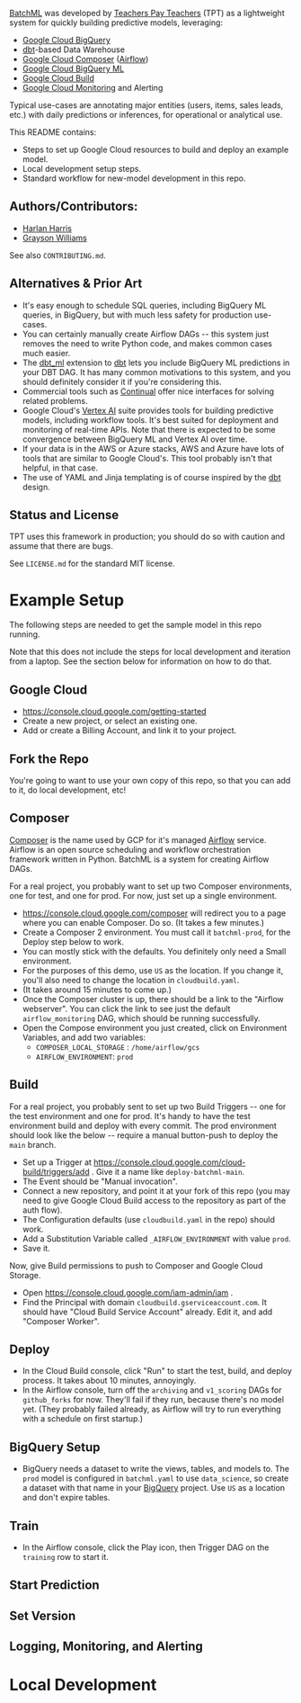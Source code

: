 [BatchML](https://github.com/TeachersPayTeachers/BatchML-public) was developed by 
[Teachers Pay Teachers](https://www.teacherspayteachers.com/Careers) (TPT)
as a lightweight system for quickly building predictive models, leveraging:

* [Google Cloud BigQuery](https://cloud.google.com/bigquery)
* [dbt](http://getdbt.com)-based Data Warehouse
* [Google Cloud Composer](https://cloud.google.com/composer) ([Airflow](https://airflow.apache.org/))
* [Google Cloud BigQuery ML](https://cloud.google.com/bigquery-ml/docs?hl=en)
* [Google Cloud Build](https://cloud.google.com/build?hl=en)
* [Google Cloud Monitoring](https://cloud.google.com/monitoring) and Alerting

Typical use-cases are annotating major entities (users, items, sales leads, etc.) with daily predictions
or inferences, for operational or analytical use.

This README contains:

* Steps to set up Google Cloud resources to build and deploy an example model.
* Local development setup steps.
* Standard workflow for new-model development in this repo.

## Authors/Contributors:

* [Harlan Harris](https://github.com/harlanh)
* [Grayson Williams](https://github.com/grayson-tpt)

See also `CONTRIBUTING.md`.

## Alternatives & Prior Art

* It's easy enough to schedule SQL queries, including BigQuery ML queries, in BigQuery, but with much less 
safety for production use-cases.
* You can certainly manually create Airflow DAGs -- this system just removes the need to write Python code, 
and makes common cases much easier.
* The [dbt_ml](https://hub.getdbt.com/kristeligt-dagblad/dbt_ml/latest/) extension to 
[dbt](http://getdbt.com) lets you include BigQuery ML predictions in your DBT DAG. It has many
common motivations to this system, and you should definitely consider it if you're considering this.
* Commercial tools such as [Continual](https://continual.ai/) offer nice interfaces for solving related problems.
* Google Cloud's [Vertex AI](https://cloud.google.com/vertex-ai) suite provides tools for building predictive models, including workflow
tools. It's best suited for deployment and monitoring of real-time APIs. Note that there is expected to
be some convergence between BigQuery ML and Vertex AI over time.
* If your data is in the AWS or Azure stacks, AWS and Azure have lots of tools that are similar to Google Cloud's. This tool probably isn't that helpful, in that case.
* The use of YAML and Jinja templating is of course inspired by the [dbt](http://getdbt.com) design.

## Status and License

TPT uses this framework in production; you should do so with caution and assume that there
are bugs.

See `LICENSE.md` for the standard MIT license.

# Example Setup

The following steps are needed to get the sample model in this repo running. 

Note that this does not include the steps for local development and iteration from a laptop.
See the section below for information on how to do that.

## Google Cloud

* https://console.cloud.google.com/getting-started
* Create a new project, or select an existing one.
* Add or create a Billing Account, and link it to your project.

## Fork the Repo

You're going to want to use your own copy of this repo, so that you can add to it, do local development, etc!

## Composer

[Composer](https://cloud.google.com/composer) is the name used by GCP for it's managed [Airflow](https://airflow.apache.org/) service. Airflow is an open source scheduling and workflow orchestration
framework written in Python. BatchML is a system for creating Airflow DAGs.

For a real project, you probably want to set up two Composer environments, one for test, and one for prod.
For now, just set up a single environment.

* https://console.cloud.google.com/composer will redirect you to a page where you can enable Composer. Do so.
(It takes a few minutes.)
* Create a Composer 2 environment. You must call it `batchml-prod`, for the Deploy step below to work. 
* You can mostly stick with the defaults. You definitely only need a Small environment. 
* For the purposes of this demo, use `US` as the location. If you change it, you'll also need to change the location in `cloudbuild.yaml`.
* (It takes around 15 minutes to come up.)
* Once the Composer cluster is up, there should be a link to the "Airflow webserver". You can click the link 
to see just the default `airflow_monitoring` DAG, which should be running successfully.
* Open the Compose environment you just created, click on Environment Variables, and add two variables:
  * `COMPOSER_LOCAL_STORAGE` : `/home/airflow/gcs`
  * `AIRFLOW_ENVIRONMENT`: `prod`

## Build

For a real project, you probably sent to set up two Build Triggers -- one for the test environment and one for
prod. It's handy to have the test environment build and deploy with every commit. The prod environment should
look like the below -- require a manual button-push to deploy the `main` branch.

* Set up a Trigger at https://console.cloud.google.com/cloud-build/triggers/add . Give it a name like
`deploy-batchml-main`. 
* The Event should be "Manual invocation". 
* Connect a new repository, and point it at
your fork of this repo (you may need to give Google Cloud Build access to the repository as part of the
auth flow). 
* The Configuration defaults (use `cloudbuild.yaml` in the repo) should work.
* Add a Substitution Variable called `_AIRFLOW_ENVIRONMENT` with value `prod`.
* Save it.

Now, give Build permissions to push to Composer and Google Cloud Storage.

* Open https://console.cloud.google.com/iam-admin/iam .
* Find the Principal with domain `cloudbuild.gserviceaccount.com`. It should have "Cloud Build Service Account"
already. Edit it, and add "Composer Worker".

## Deploy

* In the Cloud Build console, click "Run" to start the test, build, and deploy process. It takes about 10
minutes, annoyingly.
* In the Airflow console, turn off the `archiving` and `v1_scoring` DAGs for `github_forks` for now. 
They'll fail if they run, because there's no model yet. (They probably failed already, as Airflow will try
to run everything with a schedule on first startup.)

## BigQuery Setup

* BigQuery needs a dataset to write the views, tables, and models to. The `prod` model is configured in
`batchml.yaml` to use `data_science`, so create a dataset with that name in your
[BigQuery](https://console.cloud.google.com/bigquery) project. Use `US` as a location and don't
expire tables.

## Train

* In the Airflow console, click the Play icon, then Trigger DAG on the `training` row to start it.

## Start Prediction

## Set Version

## Logging, Monitoring, and Alerting


# Local Development

